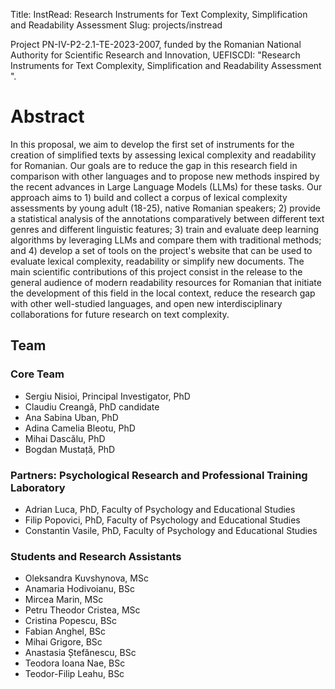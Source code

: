 Title: InstRead: Research Instruments for Text Complexity, Simplification and Readability Assessment 
Slug: projects/instread

Project PN-IV-P2-2.1-TE-2023-2007, funded by the Romanian National Authority for Scientific Research and Innovation, UEFISCDI: "Research Instruments for Text Complexity, Simplification and Readability Assessment ".

# Abstract

In this proposal, we aim to develop the first set of instruments for the creation of simplified texts by assessing lexical complexity and readability for Romanian. Our goals are to reduce the gap in this research field in comparison with other languages and to propose new methods inspired by the recent advances in Large Language Models (LLMs) for these tasks.
Our approach aims to 1) build and collect a corpus of lexical complexity assessments by young adult (18-25), native Romanian speakers; 2) provide a statistical analysis of the annotations comparatively between different text genres and different linguistic features; 3) train and evaluate deep learning algorithms by leveraging LLMs and compare them with traditional methods; and 4) develop a set of tools on the project's website that can be used to evaluate lexical complexity, readability or simplify new documents. The main scientific contributions of this project consist in the release to the general audience of modern readability resources for Romanian that initiate the development of this field in the local context, reduce the research gap with other well-studied languages, and open new interdisciplinary collaborations for future research on text complexity. 

## Team
### Core Team

- Sergiu Nisioi, Principal Investigator, PhD
- Claudiu Creangă, PhD candidate <!--  at the Interdisciplinary School of Doctoral Studies, University of Bucharest -->
- Ana Sabina Uban, PhD <!--, Assoc. Prof. at the Faculty of Mathematics and Computer Science, University of Bucharest -->
- Adina Camelia Bleotu, PhD <!--, Assistant Prof. at the Faculty of Foreign Languages and Literatures
-->
- Mihai Dascălu, PhD <!--, Full Prof. at the National University of Science and Technology POLITEHNICA -->
- Bogdan Mustață, PhD <!--, CINETic Laboratory, Assoc. Prof. at the I. L. Caragiale National University of Theatre and Film -->

### Partners: Psychological Research and Professional Training Laboratory
- Adrian Luca, PhD, Faculty of Psychology and Educational Studies 
- Filip Popovici, PhD, Faculty of Psychology and Educational Studies 
- Constantin Vasile, PhD, Faculty of Psychology and Educational Studies

### Students and Research Assistants
- Oleksandra Kuvshynova, MSc
- Anamaria Hodivoianu, BSc
- Mircea Marin, MSc
- Petru Theodor Cristea, MSc
- Cristina Popescu, BSc
- Fabian Anghel, BSc
- Mihai Grigore, BSc
- Anastasia Ștefănescu, BSc
- Teodora Ioana Nae, BSc
- Teodor-Filip Leahu, BSc
